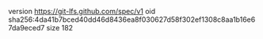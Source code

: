 version https://git-lfs.github.com/spec/v1
oid sha256:4da41b7bced40dd46d8436ea8f030627d58f302ef1308c8aa1b16e67da9eced7
size 182
